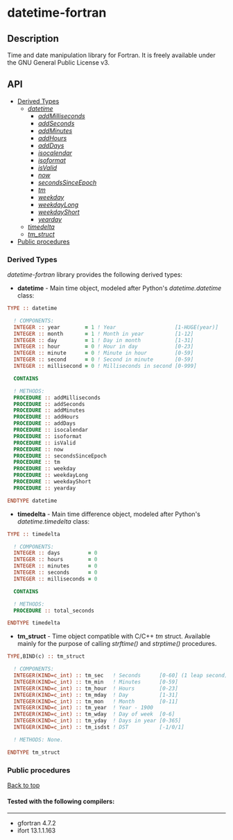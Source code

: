 datetime-fortran
================

## Description

Time and date manipulation library for Fortran.
It is freely available under the GNU General Public License v3.

## API

<a id='top'></a>

* <a href='#derived_types'>Derived Types</a>
    * <a href='#datetime'>*datetime*</a>
        * <a href='#'>*addMilliseconds*</a>
        * <a href='#'>*addSeconds*</a>
        * <a href='#'>*addMinutes*</a>
        * <a href='#'>*addHours*</a>
        * <a href='#'>*addDays*</a>
        * <a href='#'>*isocalendar*</a>
        * <a href='#'>*isoformat*</a>
        * <a href='#'>*isValid*</a>
        * <a href='#'>*now*</a>
        * <a href='#'>*secondsSinceEpoch*</a>
        * <a href='#'>*tm*</a>
        * <a href='#'>*weekday*</a>
        * <a href='#'>*weekdayLong*</a>
        * <a href='#'>*weekdayShort*</a>
        * <a href='#'>*yearday*</a>
    * <a href='#timedelta'>*timedelta*</a>
    * <a href='#tm_struct'>*tm_struct*</a>
* <a href='#public'>Public procedures</a>


<a id='derived_types'><h3>Derived Types</h3></a>

*datetime-fortran* library provides the following derived types:

* **datetime** - Main time object, modeled after Python's *datetime.datetime* class:

```fortran
TYPE :: datetime

  ! COMPONENTS:
  INTEGER :: year        = 1 ! Year                   [1-HUGE(year)]
  INTEGER :: month       = 1 ! Month in year          [1-12]
  INTEGER :: day         = 1 ! Day in month           [1-31]
  INTEGER :: hour        = 0 ! Hour in day            [0-23]
  INTEGER :: minute      = 0 ! Minute in hour         [0-59]
  INTEGER :: second      = 0 ! Second in minute       [0-59]
  INTEGER :: millisecond = 0 ! Milliseconds in second [0-999]

  CONTAINS

  ! METHODS:
  PROCEDURE :: addMilliseconds
  PROCEDURE :: addSeconds
  PROCEDURE :: addMinutes
  PROCEDURE :: addHours
  PROCEDURE :: addDays
  PROCEDURE :: isocalendar
  PROCEDURE :: isoformat
  PROCEDURE :: isValid
  PROCEDURE :: now
  PROCEDURE :: secondsSinceEpoch
  PROCEDURE :: tm
  PROCEDURE :: weekday
  PROCEDURE :: weekdayLong
  PROCEDURE :: weekdayShort
  PROCEDURE :: yearday

ENDTYPE datetime
```

* **timedelta** - Main time difference object, modeled after Python's *datetime.timedelta* class:

```fortran
TYPE :: timedelta

  ! COMPONENTS:
  INTEGER :: days         = 0
  INTEGER :: hours        = 0
  INTEGER :: minutes      = 0
  INTEGER :: seconds      = 0
  INTEGER :: milliseconds = 0

  CONTAINS

  ! METHODS:
  PROCEDURE :: total_seconds

ENDTYPE timedelta
```

* **tm_struct** - Time object compatible with C/C++ *tm* struct. Available mainly 
for the purpose of calling *strftime()* and *strptime()* procedures.

```fortran
TYPE,BIND(c) :: tm_struct

  ! COMPONENTS:
  INTEGER(KIND=c_int) :: tm_sec   ! Seconds      [0-60] (1 leap second)
  INTEGER(KIND=c_int) :: tm_min   ! Minutes      [0-59]
  INTEGER(KIND=c_int) :: tm_hour  ! Hours        [0-23]
  INTEGER(KIND=c_int) :: tm_mday  ! Day          [1-31]
  INTEGER(KIND=c_int) :: tm_mon   ! Month        [0-11]
  INTEGER(KIND=c_int) :: tm_year  ! Year - 1900
  INTEGER(KIND=c_int) :: tm_wday  ! Day of week  [0-6]
  INTEGER(KIND=c_int) :: tm_yday  ! Days in year [0-365]
  INTEGER(KIND=c_int) :: tm_isdst ! DST          [-1/0/1]

  ! METHODS: None.

ENDTYPE tm_struct
```

<a id='public'><h3>Public procedures</h3></a>

[Back to top](#top)

#### Tested with the following compilers:
---
* gfortran 4.7.2
* ifort 13.1.1.163

